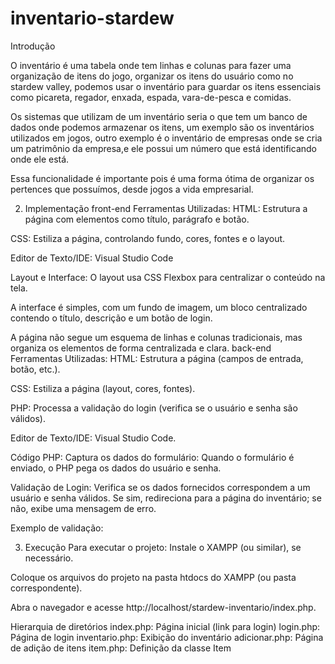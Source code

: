 # inventario-stardew

Introdução

O inventário é uma tabela onde tem linhas e colunas para fazer uma organização de itens do jogo, organizar os itens do usuário como no stardew valley, podemos usar o inventário para guardar os itens essenciais como picareta, regador, enxada, espada, vara-de-pesca e comidas.

Os sistemas que utilizam de um inventário seria o que tem um banco de dados onde podemos armazenar os itens, um exemplo são os inventários utilizados em jogos, outro exemplo é o inventário de empresas onde se cria um patrimônio da empresa,e ele possui um número que está identificando onde ele está. 

Essa funcionalidade é importante pois é uma forma ótima de organizar os pertences que possuímos, desde jogos a vida empresarial.

2. Implementação
front-end
Ferramentas Utilizadas:
HTML: Estrutura a página com elementos como título, parágrafo e botão.


CSS: Estiliza a página, controlando fundo, cores, fontes e o layout.


Editor de Texto/IDE: Visual Studio Code


Layout e Interface:
O layout usa CSS Flexbox para centralizar o conteúdo na tela.


A interface é simples, com um fundo de imagem, um bloco centralizado contendo o título, descrição e um botão de login.


A página não segue um esquema de linhas e colunas tradicionais, mas organiza os elementos de forma centralizada e clara.
back-end
Ferramentas Utilizadas:
HTML: Estrutura a página (campos de entrada, botão, etc.).


CSS: Estiliza a página (layout, cores, fontes).


PHP: Processa a validação do login (verifica se o usuário e senha são válidos).


Editor de Texto/IDE: Visual Studio Code.


Código PHP:
Captura os dados do formulário: Quando o formulário é enviado, o PHP pega os dados do usuário e senha.


Validação de Login: Verifica se os dados fornecidos correspondem a um usuário e senha válidos. Se sim, redireciona para a página do inventário; se não, exibe uma mensagem de erro.


Exemplo de validação:


3. Execução
Para executar o projeto:
Instale o XAMPP (ou similar), se necessário.


Coloque os arquivos do projeto na pasta htdocs do XAMPP (ou pasta correspondente).


Abra o navegador e acesse http://localhost/stardew-inventario/index.php.


Hierarquia de diretórios
index.php: Página inicial (link para login)
login.php: Página de login
inventario.php: Exibição do inventário
adicionar.php: Página de adição de itens
item.php: Definição da classe Item
